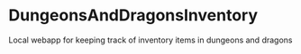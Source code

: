 # DungeonsAndDragonsInventory
 Local webapp for keeping track of inventory items in dungeons and dragons
